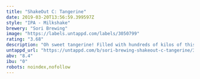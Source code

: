 ```yaml
---
title: "ShakeOut C: Tangerine"
date: 2019-03-20T13:56:59.399597Z
style: "IPA - Milkshake"
brewery: "Sori Brewing"
image: "https://labels.untappd.com/labels/3050799"
rating: "3.68"
description: "Oh sweet tangerine! Filled with hundreds of kilos of this sweet fruit, this tropical ShakeOut just tickles your taste buds. If that was not enough, we double dry-hopped this with a big hit of Citra and some Mosaic. "
untappd_url: "https://untappd.com/b/sori-brewing-shakeout-c-tangerine/3050799"
abv: "8.4"
ibu: "0"
robots: noindex,nofollow
---
```

